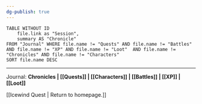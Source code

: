 ```yaml
---
dg-publish: true
---
```

```dataview
TABLE WITHOUT ID 
	file.link as "Session",
	summary AS "Chronicle" 
FROM "Journal" WHERE file.name != "Quests" AND file.name != "Battles" AND file.name != "XP" AND file.name != "Loot"  AND file.name != "Chronicles" AND file.name != "Characters"
SORT file.name DESC
```

---

Journal: **Chronicles | [[Quests]] |  [[Characters]] | [[Battles]] | [[XP]] | [[Loot]]**

[[Icewind Quest | Return to homepage.]]